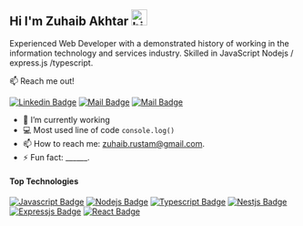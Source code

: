 ## Hi I'm Zuhaib Akhtar <img src="https://user-images.githubusercontent.com/1303154/88677602-1635ba80-d120-11ea-84d8-d263ba5fc3c0.gif" width="28px" alt="hi">

Experienced Web Developer with a demonstrated history of working in the information technology and services industry. Skilled in JavaScript Nodejs / express.js /typescript.

:mailbox: Reach me out!

[![Linkedin Badge](https://img.shields.io/badge/-zuhaib-0e76a8?style=flat&labelColor=0e76a8&logo=linkedin&logoColor=white)](https://www.linkedin.com/in/zuhaib-akhtar-hunzai) [![Mail Badge](https://img.shields.io/badge/-@zuhaib.hunzai-e84393?style=flat&labelColor=e84393&logo=instagram&logoColor=white)](https://instagram.com/zuhaib.hunzai) [![Mail Badge](https://img.shields.io/badge/-zuhaib-c0392b?style=flat&labelColor=c0392b&logo=gmail&logoColor=white)](mailto:zuhaib.rustam@gmail.com)

<!-- TODO: Add last video link -->

- 🔭 I’m currently working 
- :computer: Most used line of code `console.log()`
- 📫 How to reach me: zuhaib.rustam@gmail.com.
- ⚡ Fun fact: ______.

#### Top Technologies

<!-- TODO: Make technologies links takes you to repositories -->
 
[![Javascript Badge](https://img.shields.io/badge/-Javascript-F0DB4F?style=for-the-badge&labelColor=black&logo=javascript&logoColor=F0DB4F)](#) 
[![Nodejs Badge](https://img.shields.io/badge/-Nodejs-3C873A?style=for-the-badge&labelColor=black&logo=node.js&logoColor=3C873A)](#)
[![Typescript Badge](https://img.shields.io/badge/-Typescript-007acc?style=for-the-badge&labelColor=black&logo=typescript&logoColor=007acc)](#)
[![Nestjs Badge](https://img.shields.io/badge/-Nestjs-e0234e?style=for-the-badge&labelColor=black&logo=nest.js&logoColor=e0234e)](#)
[![Expressjs Badge](https://img.shields.io/badge/-Expressjs-F0DB4F?style=for-the-badge&labelColor=black&logo=express.js&logoColor=e0234e)](#)
[![React Badge](https://img.shields.io/badge/-React-61DBFB?style=for-the-badge&labelColor=black&logo=react&logoColor=61DBFB)](#)


